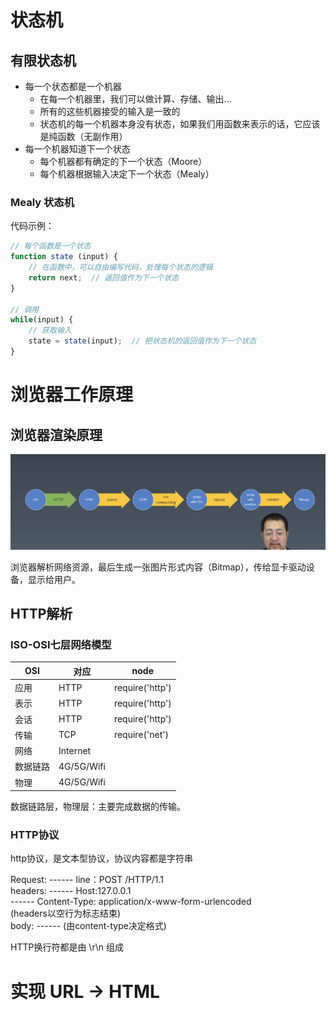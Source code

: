 # 状态机
## 有限状态机
- 每一个状态都是一个机器
  - 在每一个机器里，我们可以做计算、存储、输出...
  - 所有的这些机器接受的输入是一致的
  - 状态机的每一个机器本身没有状态，如果我们用函数来表示的话，它应该是纯函数（无副作用）
- 每一个机器知道下一个状态
  - 每个机器都有确定的下一个状态（Moore）
  - 每个机器根据输入决定下一个状态（Mealy）

### Mealy 状态机
代码示例：
```javascript
// 每个函数是一个状态
function state (input) {
	// 在函数中，可以自由编写代码，处理每个状态的逻辑
	return next;  // 返回值作为下一个状态
}

// 调用
while(input) {
	// 获取输入
	state = state(input);  // 把状态机的返回值作为下一个状态
}
```

# 浏览器工作原理
## 浏览器渲染原理
![浏览器渲染架构图](./images/浏览器渲染.jpg)

浏览器解析网络资源，最后生成一张图片形式内容（Bitmap），传给显卡驱动设备，显示给用户。

## HTTP解析
### ISO-OSI七层网络模型
|OSI|对应|node|
|--|--|--|
|应用|HTTP|require('http')|
|表示|HTTP|require('http')|
|会话|HTTP|require('http')|
|传输|TCP|require('net')|
|网络|Internet|
|数据链路|4G/5G/Wifi|
|物理|4G/5G/Wifi|

数据链路层，物理层：主要完成数据的传输。

### HTTP协议

http协议，是文本型协议，协议内容都是字符串

Request: ------ line：POST /HTTP/1.1  
headers: ------ Host:127.0.0.1    
         ------ Content-Type: application/x-www-form-urlencoded   
(headers以空行为标志结束)   
body:    ------ (由content-type决定格式)


HTTP换行符都是由 \r\n 组成

# 实现 URL -> HTML

